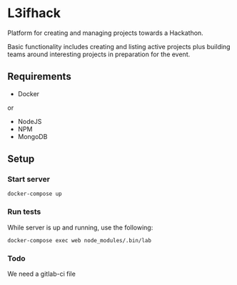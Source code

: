 # L3ifhack

Platform for creating and managing projects towards a Hackathon.

Basic functionality includes creating and listing active projects plus building teams around interesting projects in preparation for the event.

## Requirements
* Docker

or

* NodeJS
* NPM
* MongoDB

## Setup

### Start server

`docker-compose up`

### Run tests

While server is up and running, use the following:

`docker-compose exec web node_modules/.bin/lab`

### Todo

We need a gitlab-ci file